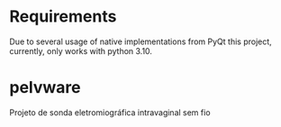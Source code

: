 # Requirements
Due to several usage of native implementations from PyQt this project, currently, only works with python 3.10.

# pelvware
Projeto de sonda eletromiográfica intravaginal sem fio

